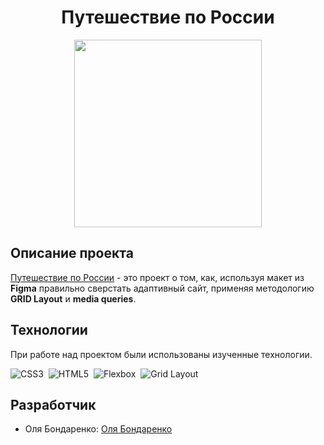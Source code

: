 <h1 align='center'>Путешествие по России</h1>

<p align='center'>
 <img src="https://i.giphy.com/media/UaEYgNvqtsAPFm8nsi/giphy.webp" width="300" height="300"/>
<p/>

## Описание проекта

<a href="/" target="_blank">Путешествие по России</a> - это проект о том, как, используя макет из __Figma__ правильно сверстать адаптивный сайт, применяя методологию __GRID Layout__ и __media queries__.

## Технологии

При работе над проектом были использованы изученные технологии.

<div>
  <img src="https://img.shields.io/badge/CSS3-%23df2367?logo=css3&logoColor=%23fff"
  title="CSS3" alt="CSS3"/>&nbsp;
  <img src="https://img.shields.io/badge/HTML5-%23532ba3?logo=html5&logoColor=%23fff"
  title="HTML5" alt="HTML5"/>&nbsp;
  <img src="https://img.shields.io/badge/Flexbox-%2349baf2"
  title="Flexbox" alt="Flexbox"/>&nbsp;
  <img src="https://img.shields.io/badge/Grid Layout-%23c9d93b"
  title="Grid Layout" alt="Grid Layout"/>
</div>

## Разработчик

- Оля Бондаренко: [Оля Бондаренко](https://github.com/bonnhelga86)
